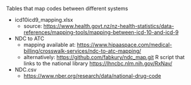 Tables that map codes between different systems
- icd10icd9_mapping.xlsx 
    - source: https://www.health.govt.nz/nz-health-statistics/data-references/mapping-tools/mapping-between-icd-10-and-icd-9
- NDC to ATC 
    - mapping available at: https://www.hipaaspace.com/medical-billing/crosswalk-services/ndc-to-atc-mapping/
    - alternatively: https://github.com/fabkury/ndc_map.git R script that links to the national library https://lhncbc.nlm.nih.gov/RxNav/
- NDC.csv
    - https://www.nber.org/research/data/national-drug-code